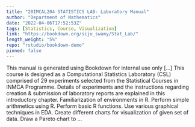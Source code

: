 ```yaml
---
title: "20IMCAL204 STATISTICS LAB- Laboratory Manual"
author: "Department of Mathematics"
date: "2022-04-06T17:52:53Z"
tags: [Statistics, Course, Visualization]
link: "https://bookdown.org/siju_swamy/Stat_Lab/"
length_weight: "5%"
repo: "rstudio/bookdown-demo"
pinned: false
---
```


This manual is generated using Bookdown for internal use only [...] This course is designed as a Computational Statistics Laboratory (CSL) comprised of 29 experiments selected from the Statistical Courses in INMCA Programme. Details of experiments and the instructions regarding creation & submission of laboratory reports are explained in this introductory chapter. Familiarization of environments in R. Perform simple arithmetics using R. Perform basic R functions. Use various graphical techniques in EDA. Create different charts for visualization of given set of data. Draw a Pareto chart to ...

